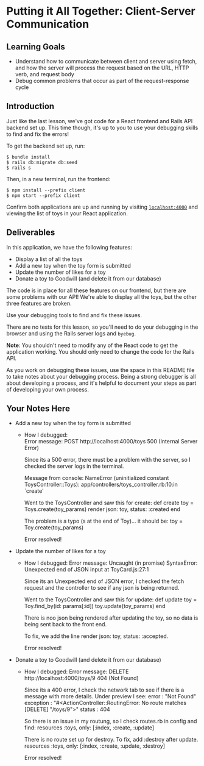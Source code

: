 # Putting it All Together: Client-Server Communication

## Learning Goals

- Understand how to communicate between client and server using fetch, and how
  the server will process the request based on the URL, HTTP verb, and request
  body
- Debug common problems that occur as part of the request-response cycle

## Introduction

Just like the last lesson, we've got code for a React frontend and Rails API
backend set up. This time though, it's up to you to use your debugging skills to
find and fix the errors!

To get the backend set up, run:

```console
$ bundle install
$ rails db:migrate db:seed
$ rails s
```

Then, in a new terminal, run the frontend:

```console
$ npm install --prefix client
$ npm start --prefix client
```

Confirm both applications are up and running by visiting
[`localhost:4000`](http://localhost:4000) and viewing the list of toys in your
React application.

## Deliverables

In this application, we have the following features:

- Display a list of all the toys
- Add a new toy when the toy form is submitted
- Update the number of likes for a toy
- Donate a toy to Goodwill (and delete it from our database)

The code is in place for all these features on our frontend, but there are some
problems with our API! We're able to display all the toys, but the other three
features are broken.

Use your debugging tools to find and fix these issues.

There are no tests for this lesson, so you'll need to do your debugging in the
browser and using the Rails server logs and `byebug`.

**Note**: You shouldn't need to modify any of the React code to get the
application working. You should only need to change the code for the Rails API.

As you work on debugging these issues, use the space in this README file to take
notes about your debugging process. Being a strong debugger is all about
developing a process, and it's helpful to document your steps as part of
developing your own process.

## Your Notes Here

- Add a new toy when the toy form is submitted

  - How I debugged:  
    Error message: POST http://localhost:4000/toys 500 (Internal Server Error)

    Since its a 500 error, there must be a problem with the server, so I checked the server logs in the terminal.

    Message from console: NameError (uninitialized constant ToysController::Toys):
    app/controllers/toys_controller.rb:10:in `create'

    Went to the ToysController and saw this for create:
      def create
        toy = Toys.create(toy_params)
        render json: toy, status: :created
      end

    The problem is a typo (s at the end of Toy)... it should be:
    toy = Toy.create(toy_params)

    Error resolved!



- Update the number of likes for a toy

  - How I debugged:
    Error message: Uncaught (in promise) SyntaxError: Unexpected end of JSON input at ToyCard.js:27:1

    Since its an Unexpected end of JSON error, I checked the fetch request and the controller to see if any json is being returned.

    Went to the ToysController and saw this for update:
    def update
      toy = Toy.find_by(id: params[:id])
      toy.update(toy_params)
    end

    There is noo json being rendered after updating the toy, so no data is being sent back to the front end.

    To fix, we add the line render json: toy, status: :accepted.

    Error resolved!



- Donate a toy to Goodwill (and delete it from our database)

  - How I debugged:
    Error message: DELETE http://localhost:4000/toys/9 404 (Not Found)

    Since its a 400 error, I check the network tab to see if there is a message with more details.
    Under preview I see:
    error
    : 
    "Not Found"
    exception
    : 
    "#<ActionController::RoutingError: No route matches [DELETE] \"/toys/9\">"
    status
    :
    404

    So there is an issue in my routung, so I check routes.rb in config and find:
    resources :toys, only: [:index, :create, :update]

    There is no route set up for destroy.
    To fix, add :destroy after update.
      resources :toys, only: [:index, :create, :update, :destroy]

    Error resolved!
